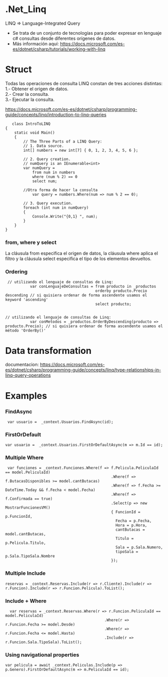 # .Net_Linq

LINQ => Language-Integrated Query
* Se trata de un conjunto de tecnologías para poder expresar en lenguaje c# consultas desde diferentes orígenes de datos.
* Más información aquí: https://docs.microsoft.com/es-es/dotnet/csharp/tutorials/working-with-linq

# Struct

Todas las operaciones de consulta LINQ constan de tres acciones distintas: <br>
1.- Obtener el origen de datos. <br>
2.- Crear la consulta. <br>
3.- Ejecutar la consulta. <br>

https://docs.microsoft.com/es-es/dotnet/csharp/programming-guide/concepts/linq/introduction-to-linq-queries

```
   class IntroToLINQ
{
    static void Main()
    {
        // The Three Parts of a LINQ Query:
        // 1. Data source.
        int[] numbers = new int[7] { 0, 1, 2, 3, 4, 5, 6 };

        // 2. Query creation.
        // numQuery is an IEnumerable<int>
        var numQuery =
            from num in numbers
            where (num % 2) == 0
            select num;     
            
        //Otra forma de hacer la consulta
            var query = numbers.Where(num => num % 2 == 0);    
         
        // 3. Query execution.
        foreach (int num in numQuery)
        {
            Console.Write("{0,1} ", num);
        }
    }
}
```


### from, where y select 

La cláusula from especifica el origen de datos, la cláusula where aplica el filtro y la cláusula select especifica el tipo de los elementos devueltos. 


 
 ### Ordering
 
 ```
  // utilizando el lenguaje de consultas de Linq:
            var conLenguajeDeConsultas = from producto in _productos
                                         orderby producto.Precio descending // si quisiera ordenar de forma ascendente usamos el keyword 'ascending'
                                         select producto;

            
// utilizando el lenguaje de consultas de Linq:
            var conMetodos = _productos.OrderByDescending(producto => producto.Precio); // si quisiera ordenar de forma ascendente usamos el método 'OrderBy()'
```
 
# Data transformation

documentacion: https://docs.microsoft.com/es-es/dotnet/csharp/programming-guide/concepts/linq/type-relationships-in-linq-query-operations

# Examples 

### FindAsync

```
 var usuario =  _context.Usuarios.FindAsync(id);

```


### FirstOrDefault

```
var usuario =  _context.Usuarios.FirstOrDefaultAsync(m => m.Id == id);
```

### Multiple Where

```
 var funciones = _context.Funciones.Where(f => f.Pelicula.PeliculaId == model.PeliculaId)
                                               .Where(f => f.ButacasDisponibles >= model.cantButacas)
                                               .Where(f => f.Fecha >= DateTime.Today && f.Fecha < model.Fecha)
                                               .Where(f => f.Confirmada == true)
                                               .Select(p => new MostrarFuncionesVM() 
                                               { FuncionId = p.FuncionId,
                                                 Fecha = p.Fecha, 
                                                 Hora = p.Hora, 
                                                 cantButacas = model.cantButacas, 
                                                 Titulo = p.Pelicula.Titulo,
                                                 Sala = p.Sala.Numero, 
                                                 tipoSala = p.Sala.TipoSala.Nombre 
                                               });
```

### Multiple Include

```
reservas = _context.Reservas.Include(r => r.Cliente).Include(r => r.Funcion).Include(r => r.Funcion.Pelicula).ToList();
```
### Include + Where

```
  var reservas = _context.Reservas.Where(r => r.Funcion.PeliculaId == model.PeliculaId)
                                            .Where(r => r.Funcion.Fecha >= model.Desde)
                                            .Where(r => r.Funcion.Fecha <= model.Hasta)
                                            .Include(r => r.Funcion.Sala.TipoSala).ToList();
```


### Using navigational properties

```
var pelicula = await _context.Peliculas.Include(p => p.Genero).FirstOrDefaultAsync(m => m.PeliculaId == id);
```

